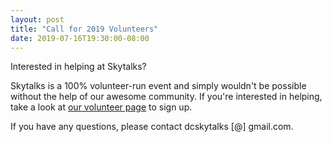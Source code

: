 ```yaml
---
layout: post
title: "Call for 2019 Volunteers"
date: 2019-07-16T19:30:00-08:00
---
```


Interested in helping at Skytalks?

Skytalks is a 100% volunteer-run event and simply wouldn't be possible without the help of our awesome community. If you're interested in helping, take a look at [our volunteer page](/volunteer.html) to sign up. 

If you have any questions, please contact dcskytalks [@] gmail.com.
